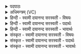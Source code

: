 <details><summary>पदपाठः</summary>

उत्। ऊँ॒इत्यूँ॑। त्वा॒। विश्वे॑। दे॒वाः। अग्ने॑। भर॑न्तु। चित्ति॑भि॒रिति॒ चित्ति॑ऽभिः। सः। नः॒। भ॒व॒। शि॒वः। त्वम्। सु॒प्रती॑क॒ इति॑ सु॒ऽप्रती॑कः। वि॒भाव॑सु॒रिति॑ वि॒भाऽव॑सुः। ३१।
</details>

<details><summary>अधिमन्त्रम् (VC)</summary>

- अग्निर्देवता
- तापस ऋषिः
- विराडनुष्टुप्
- गान्धारः
</details>

<details><summary>हिन्दी - स्वामी दयानन्द सरस्वती  - विषयः</summary>

विद्वान् पुरुष को चाहिये कि अपने तुल्य अन्य मनुष्यों को विद्वान् करे, यह विषय अगले मन्त्र में कहा है ॥
</details>

<details><summary>हिन्दी - स्वामी दयानन्द सरस्वती  - पदार्थः</summary>

पदार्थान्वयभाषाः -  हे (अग्ने) विद्वन् ! जिस (त्वा) आपको (विश्वे) सब (देवाः) विद्वान् लोग (चित्तिभिः) अच्छे विज्ञानों के साथ अग्नि के समान (उदुभरन्तु) पुष्ट करें (सः) जो (विभावसुः) जिससे विविध प्रकार की शोभा वा विद्या प्रकाशित हों, (सुप्रतीकः) सुन्दर लक्षणों से युक्त (त्वम्) आप (नः) हम लोगों के लिये (शिवः) मङ्गलमय वचनों के उपदेशक (भव) हूजिये ॥३१ ॥
</details>

<details><summary>हिन्दी - स्वामी दयानन्द सरस्वती  - भावार्थः</summary>

भावार्थभाषाः -  जो मनुष्य जैसे विद्वानों से विद्या का सञ्चय करता है, वह वैसे दूसरों के लिये विद्या का प्रचार करे ॥३१ ॥
</details>

<details><summary>संस्कृत - स्वामी दयानन्द सरस्वती  - विषयः</summary>

विद्वान् स्वतुल्यानन्यान् विदुषः कुर्यात् ॥
</details>

<details><summary>संस्कृत - स्वामी दयानन्द सरस्वती  - पदार्थः</summary>

पदार्थान्वयभाषाः -  हे अग्ने विद्वन् ! यं त्वा विश्वे देवाश्चित्तिभिरुदुभरन्तु, स विभावसुः सुप्रतीकस्त्वं नः शिवो भव ॥३१ ॥
</details>

<details><summary>संस्कृत - स्वामी दयानन्द सरस्वती  - भावार्थः</summary>

भावार्थभाषाः -  यो यथा विद्वद्भ्यो विद्यां सञ्चिनोति, तथैवान्यान् विद्यासञ्चितान् सम्पादयेत् ॥३१ ॥
</details>